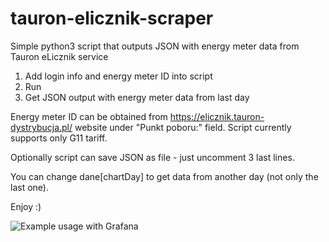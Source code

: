 # tauron-elicznik-scraper
Simple python3 script that outputs JSON with energy meter data from Tauron eLicznik service

1. Add login info and energy meter ID into script
2. Run
3. Get JSON output with energy meter data from last day

Energy meter ID can be obtained from https://elicznik.tauron-dystrybucja.pl/ website under "Punkt poboru:" field.
Script currently supports only G11 tariff.

Optionally script can save JSON as file - just uncomment 3 last lines.

You can change dane[chartDay] to get data from another day (not only the last one).

Enjoy :)

![Example usage with Grafana](https://i.imgur.com/ysQwW3m.png)
